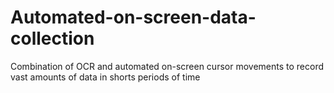 # Automated-on-screen-data-collection
Combination of OCR and automated on-screen cursor movements to record vast amounts of data in shorts periods of time
